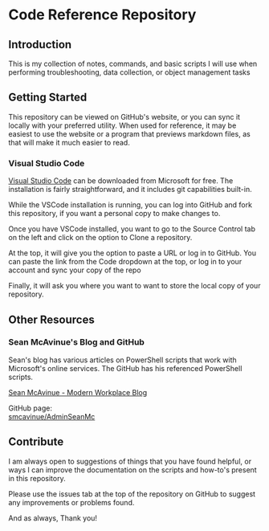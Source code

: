 # Code Reference Repository

## Introduction

This is my collection of notes, commands, and basic scripts I will use when performing troubleshooting, data collection, or object management tasks

## Getting Started

This repository can be viewed on GitHub's website, or you can sync it locally with your preferred utility. When used for reference, it may be easiest to use the website or a program that previews markdown files, as that will make it much easier to read.

### Visual Studio Code

[Visual Studio Code](https://code.visualstudio.com/) can be downloaded from Microsoft for free. The installation is fairly straightforward, and it includes git capabilities built-in.

While the VSCode installation is running, you can log into GitHub and fork this repository, if you want a personal copy to make changes to.

Once you have VSCode installed, you want to go to the Source Control tab on the left and click on the option to Clone a repository.

At the top, it will give you the option to paste a URL or log in to GitHub. You can paste the link from the Code dropdown at the top, or log in to your account and sync your copy of the repo

Finally, it will ask you where you want to want to store the local copy of your repository.

## Other Resources

### Sean McAvinue's Blog and GitHub

Sean's blog has various articles on PowerShell scripts that work with Microsoft's online services. The GitHub has his referenced PowerShell scripts.

[Sean McAvinue - Modern Workplace Blog](https://seanmcavinue.net/)

GitHub page:  
[smcavinue/AdminSeanMc](https://github.com/smcavinue/AdminSeanMc)

## Contribute

I am always open to suggestions of things that you have found helpful, or ways I can improve the documentation on the scripts and how-to's present in this repository.

Please use the issues tab at the top of the repository on GitHub to suggest any improvements or problems found.

And as always, Thank you!
